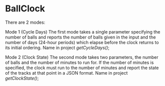 # BallClock
There are 2 modes:

Mode 1 (Cycle Days) 
The first mode takes a single parameter specifying the number of balls and reports the number 
of balls given in the input and the number of days (24-hour periods) which elapse before the 
clock returns to its initial ordering. 
Name in project *getCycleDays()*;

Mode 2 (Clock State) 
The second mode takes two parameters, the number of balls and the number of minutes to run 
for. If the number of minutes is specified, the clock must run to the number of minutes and 
report the state of the tracks at that point in a JSON format.
Name in project *getClockState()*;

